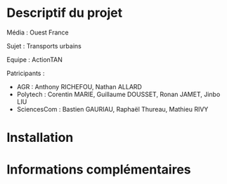 # Descriptif du projet

Média : Ouest France

Sujet : Transports urbains

Equipe : ActionTAN

Patricipants :

- AGR : Anthony RICHEFOU, Nathan ALLARD
- Polytech : Corentin MARIE, Guillaume DOUSSET, Ronan JAMET, Jinbo LIU
- SciencesCom : Bastien GAURIAU, Raphaël Thureau, Mathieu RIVY

# Installation

# Informations complémentaires

